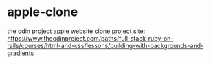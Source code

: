 # apple-clone
the odin project apple website clone
project site: https://www.theodinproject.com/paths/full-stack-ruby-on-rails/courses/html-and-css/lessons/building-with-backgrounds-and-gradients
